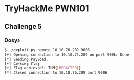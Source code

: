 # TryHackMe PWN101

## Challenge 5

### Dosya



```bash
$ ./exploit.py remote 10.10.76.209 9006
[+] Opening connection to 10.10.76.209 on port 9006: Done
[*] Sending Payload.
[*] Getting Flag
[+] Flag achieved!: THM{[REDACTED]}
[*] Closed connection to 10.10.76.209 port 9006
```